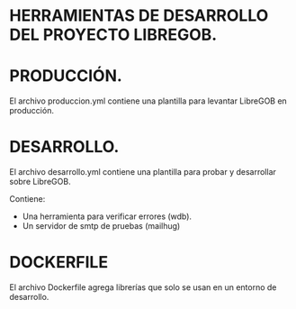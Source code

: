 # HERRAMIENTAS DE DESARROLLO DEL PROYECTO LIBREGOB.

# PRODUCCIÓN.
El archivo produccion.yml contiene una plantilla para levantar LibreGOB en producción.

# DESARROLLO.
El archivo desarrollo.yml contiene una plantilla para probar y desarrollar sobre LibreGOB.

Contiene:
- Una herramienta para verificar errores (wdb).
- Un servidor de smtp de pruebas (mailhug)
 
# DOCKERFILE
El archivo Dockerfile agrega librerías que solo se usan en un entorno de desarrollo.
